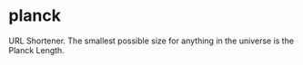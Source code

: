 # planck
URL Shortener. The smallest possible size for anything in the universe is the Planck Length.
